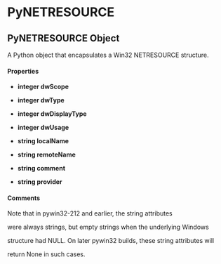 # PyNETRESOURCE

## PyNETRESOURCE Object

A Python object that encapsulates a Win32 NETRESOURCE structure\.

#### Properties

  -  **integer dwScope** 
    

  -  **integer dwType** 
    

  -  **integer dwDisplayType** 
    

  -  **integer dwUsage** 
    

  -  **string localName** 
    

  -  **string remoteName** 
    

  -  **string comment** 
    

  -  **string provider** 
    

#### Comments
Note that in pywin32-212 and earlier, the string attributes 

were always strings, but empty strings when the underlying Windows 

structure had NULL\.  On later pywin32 builds, these string attributes will 

return None in such cases\.